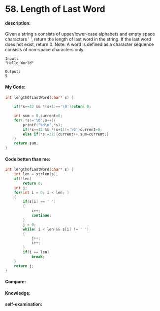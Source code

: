 <h1>58. Length of Last Word</h1>

<h4>description:</h4>
Given a string s consists of upper/lower-case alphabets and empty space characters ' ', return the length of last word in the string.
If the last word does not exist, return 0.
Note: A word is defined as a character sequence consists of non-space characters only.

```
Input:
"Hello World"

Output:
5
```

<h4>My Code:</h4>

```c
int lengthOfLastWord(char* s) {
    
    if(*s==32 && *(s+1)=='\0')return 0;
    
    int sum = 0,current=0;
    for(;*s!='\0';s++){
        printf("%d\n",*s);
        if(*s==32 && *(s+1)!='\0')current=0;
        else if(*s!=32){current++;sum=current;}
    }
    return sum;
}
```

<h4>Code betten than me:</h4>

```c
int lengthOfLastWord(char* s) {
    int len = strlen(s);
    if(!len)
        return 0;
    int j;
    for(int i = 0; i < len; )
    {
        if(s[i] == ' ')
        {
            i++;
            continue;
        }
        j = 0;
        while( i < len && s[i] != ' ')
        {
            j++;
            i++;
        }
        if(i == len)
            break;
    }
    return j;
}
```

<h4>Compare:</h4>

<h4>Knowledge:</h4>

<h4>self-examination:</h4>
